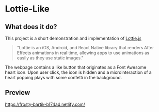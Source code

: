 # Lottie-Like

## What does it do?

This project is a short demonstration and implementation of [Lottie.js](https://airbnb.io/lottie/web/web.html)

> "Lottie is an iOS, Android, and React Native library that renders After Effects animations in real time, allowing apps to use animations as easily as they use static images."

The webpage contains a like button that originates as a Font Awesome heart icon. 
Upon user click, the icon is hidden and a microinteraction of a heart popping plays with some confetti in the background.

## Preview
https://frosty-bartik-b174ad.netlify.com/

